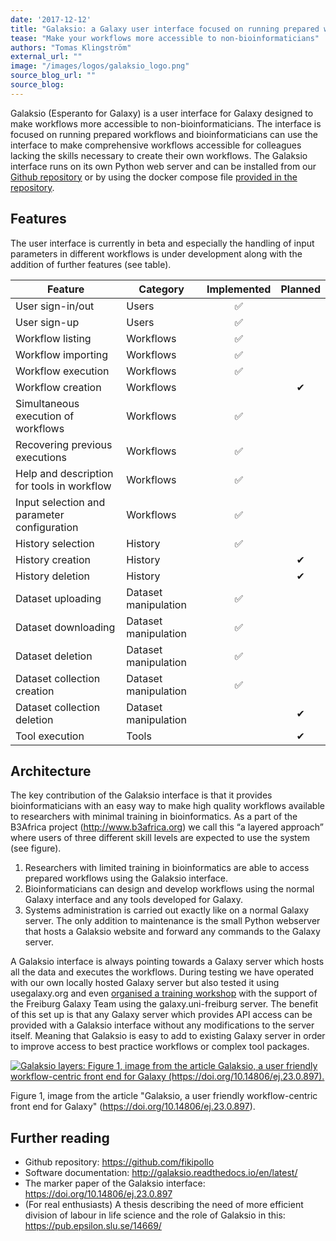 ```yaml
---
date: '2017-12-12'
title: "Galaksio: a Galaxy user interface focused on running prepared workflows"
tease: "Make your workflows more accessible to non-bioinformaticians"
authors: "Tomas Klingström"
external_url: ""
image: "/images/logos/galaksio_logo.png"
source_blog_url: ""
source_blog: 
---
```


Galaksio (Esperanto for Galaxy) is a user interface for Galaxy designed to make workflows more accessible to non-bioinformaticians. The interface is focused on running prepared workflows and bioinformaticians can use the interface to make comprehensive workflows accessible for colleagues lacking the skills necessary to create their own workflows. 
The Galaksio interface runs on its own Python web server and can be installed from our [Github repository](https://github.com/fikipollo/galaksio) or by using the docker compose file [provided in the repository](https://github.com/fikipollo/galaksio/tree/master/docker).


## Features

The user interface is currently in beta and especially the handling of input parameters in different workflows is under development along with the addition of further features (see table).

| Feature | Category | Implemented | Planned |
| ---- | ---- | :----: | :----: |
| User sign-in/out | Users | ✅ | |
| User sign-up | Users | ✅ | |
| Workflow listing | Workflows | ✅ | |
| Workflow importing | Workflows | ✅ | |
| Workflow execution | Workflows | ✅ | |
| Workflow creation | Workflows | | ✔ |
| Simultaneous execution of workflows | Workflows | ✅ | |
| Recovering previous executions | Workflows | ✅ | |
| Help and description for tools in workflow | Workflows | ✅ | |
| Input selection and parameter configuration | Workflows | ✅ | |
| History selection | History | ✅ | |
| History creation | History | | ✔ |
| History deletion | History | | ✔ |
| Dataset uploading | Dataset manipulation | ✅ | |
| Dataset downloading | Dataset manipulation | ✅ | | 
| Dataset deletion | Dataset manipulation | ✅ | |
| Dataset collection creation | Dataset manipulation | ✅ | | 
| Dataset collection deletion | Dataset manipulation| | ✔ | 
| Tool execution | Tools | | ✔ |

## Architecture

The key contribution of the Galaksio interface is that it provides bioinformaticians with an easy way to make high quality workflows available to researchers with minimal training in bioinformatics. As a part of the B3Africa project (http://www.b3africa.org) we call this “a layered approach” where users of three different skill levels are expected to use the system (see figure).

1. Researchers with limited training in bioinformatics are able to access prepared workflows using the Galaksio interface.
2. Bioinformaticians can design and develop workflows using the normal Galaxy interface and any tools developed for Galaxy.
3. Systems administration is carried out exactly like on a normal Galaxy server. The only addition to maintenance is the small Python webserver that hosts a Galaksio website and forward any commands to the Galaxy server.

A Galaksio interface is always pointing towards a Galaxy server which hosts all the data and executes the workflows. During testing we have operated with our own locally hosted Galaxy server but also tested it using usegalaxy.org and even [organised a training workshop](https://usegalaxy-eu.github.io/galaxy-freiburg/2017/12/10/b3africa.html) with the support of the Freiburg Galaxy Team using the galaxy.uni-freiburg server. The benefit of this set up is that any Galaxy server which provides API access can be provided with a Galaksio interface without any modifications to the server itself. Meaning that Galaksio is easy to add to existing Galaxy server in order to improve access to best practice workflows or complex tool packages. 

[<img class="img-fluid" src="/blog/2017-12-galaksio/galaksio-layers.png" alt="Galaksio layers: Figure 1, image from the article Galaksio, a user friendly workflow-centric front end for Galaxy (https://doi.org/10.14806/ej.23.0.897)." />](https://doi.org/10.14806/ej.23.0.897)

Figure 1, image from the article "Galaksio, a user friendly workflow-centric front end for Galaxy" (https://doi.org/10.14806/ej.23.0.897).

## Further reading

* Github repository: https://github.com/fikipollo 
* Software documentation: http://galaksio.readthedocs.io/en/latest/ 
* The marker paper of the Galaksio interface: https://doi.org/10.14806/ej.23.0.897
* (For real enthusiasts) A thesis describing the need of more efficient division of labour in life science and the role of Galaksio in this: https://pub.epsilon.slu.se/14669/ 


